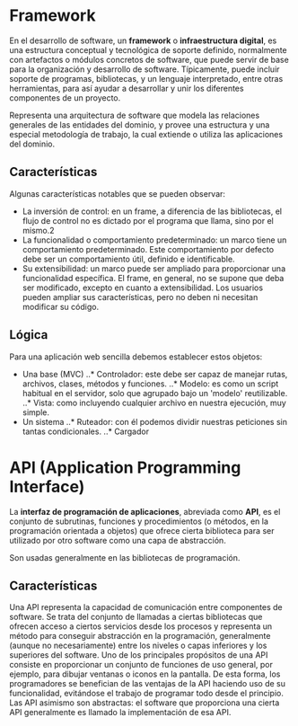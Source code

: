 ﻿# Framework
En el desarrollo de software, un **framework** o **infraestructura digital**, es una estructura conceptual y tecnológica de soporte definido, normalmente con artefactos o módulos concretos de software, que puede servir de base para la organización y desarrollo de software. Típicamente, puede incluir soporte de programas, bibliotecas, y un lenguaje interpretado, entre otras herramientas, para así ayudar a desarrollar y unir los diferentes componentes de un proyecto.

Representa una arquitectura de software que modela las relaciones generales de las entidades del dominio, y provee una estructura y una especial metodología de trabajo, la cual extiende o utiliza las aplicaciones del dominio.

## Características
Algunas características notables que se pueden observar:

* La inversión de control: en un frame, a diferencia de las bibliotecas, el flujo de control no es dictado por el programa que llama, sino por el mismo.2
* La funcionalidad o comportamiento predeterminado: un marco tiene un comportamiento predeterminado. Este comportamiento por defecto debe ser un comportamiento útil, definido e identificable.
* Su extensibilidad: un marco puede ser ampliado para proporcionar una funcionalidad específica. El frame, en general, no se supone que deba ser modificado, excepto en cuanto a extensibilidad. Los usuarios pueden ampliar sus características, pero no deben ni necesitan modificar su código.

## Lógica
Para una aplicación web sencilla debemos establecer estos objetos:

* Una base (MVC)
..* Controlador: este debe ser capaz de manejar rutas, archivos, clases, métodos y funciones.
..* Modelo: es como un script habitual en el servidor, solo que agrupado bajo un 'modelo' reutilizable.
..* Vista: como incluyendo cualquier archivo en nuestra ejecución, muy simple.
* Un sistema
..* Ruteador: con él podemos dividir nuestras peticiones sin tantas condicionales.
..* Cargador


# API (Application Programming Interface)
La **interfaz de programación de aplicaciones**, abreviada como **API**, es el conjunto de subrutinas, funciones y procedimientos (o métodos, en la programación orientada a objetos) que ofrece cierta biblioteca para ser utilizado por otro software como una capa de abstracción.

Son usadas generalmente en las bibliotecas de programación.

## Características
Una API representa la capacidad de comunicación entre componentes de software. Se trata del conjunto de llamadas a ciertas bibliotecas que ofrecen acceso a ciertos servicios desde los procesos y representa un método para conseguir abstracción en la programación, generalmente (aunque no necesariamente) entre los niveles o capas inferiores y los superiores del software. Uno de los principales propósitos de una API consiste en proporcionar un conjunto de funciones de uso general, por ejemplo, para dibujar ventanas o iconos en la pantalla. De esta forma, los programadores se benefician de las ventajas de la API haciendo uso de su funcionalidad, evitándose el trabajo de programar todo desde el principio. Las API asimismo son abstractas: el software que proporciona una cierta API generalmente es llamado la implementación de esa API.